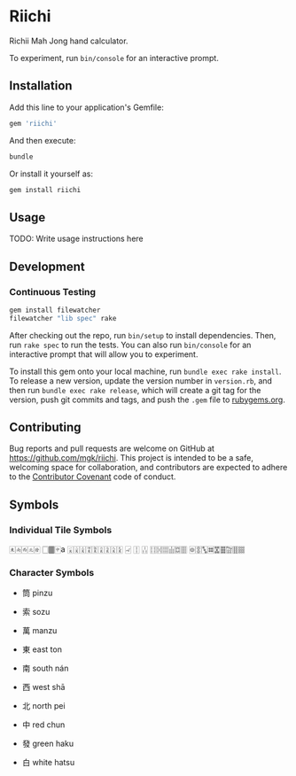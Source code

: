 # Riichi

Richii Mah Jong hand calculator.

To experiment, run `bin/console` for an interactive prompt.

## Installation

Add this line to your application's Gemfile:

```ruby
gem 'riichi'
```

And then execute:

```bash
bundle
```

Or install it yourself as:

```bash
gem install riichi
```

## Usage

TODO: Write usage instructions here

## Development

### Continuous Testing

```bash
gem install filewatcher
filewatcher "lib spec" rake
```

After checking out the repo, run `bin/setup` to install dependencies. Then, run `rake spec` to run the tests. You can also run `bin/console` for an interactive prompt that will allow you to experiment.

To install this gem onto your local machine, run `bundle exec rake install`. To release a new version, update the version number in `version.rb`, and then run `bundle exec rake release`, which will create a git tag for the version, push git commits and tags, and push the `.gem` file to [rubygems.org](https://rubygems.org).

## Contributing

Bug reports and pull requests are welcome on GitHub at https://github.com/mgk/riichi. This project is intended to be a safe, welcoming space for collaboration, and contributors are expected to adhere to the [Contributor Covenant](http://contributor-covenant.org) code of conduct.

## Symbols

### Individual Tile Symbols
🀀🀁🀂🀃🀅 🀆🀫🀄︎a
🀇🀈🀉🀊🀋🀌🀍🀎🀏
🀐 🀑 🀒 🀓🀔🀕🀖🀗🀘
🀙🀚🀛🀜🀝🀞🀟🀠🀡

### Character Symbols
- 筒 pinzu
- 索 sozu
- 萬 manzu

- 東 east ton
- 南 south nán
- 西 west shā
- 北 north pei

- 中 red chun
- 發 green haku
- 白 white hatsu
